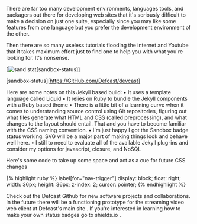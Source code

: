 There are far too many development environments, languages tools, and packagers out there for developing web sites that it's seriously difficult to make a decision on just one suite, especially since you may like some features from one language but you prefer the development environment of the other.

Then there are so many useless tutorials flooding the internet and Youtube that it takes maximum effort just to find one to help you with what you're looking for. It's nonsense.

[![sand stat](http://img.shields.io/sandbox-active-brightgreen.svg)[sandbox-status]]

[sandbox-status][https://GitHub.com/Defcast/devcast]

Here are some notes on this Jekyll based build: • It uses a template language called Liquid • It relies on Ruby to bundle the Jekyll components with a Ruby based theme • There is a little bit of a learning curve when it comes to understanding source control using Git repositories, figuring out what files generate what HTML and CSS (called preprocessing), and what changes to the layout should entail. That and you have to become familiar with the CSS naming convention. • I'm just happy I got the Sandbox badge status working. SVG will be a major part of making things look and behave well here. • I still to need to evaluate all of the available Jekyll plug-ins and consider my options for javascript, closure, and NoSQL

Here's some code to take up some space and act as a cue for future CSS changes

{% highlight ruby %} label[for="nav-trigger"] display: block; float: right; width: 36px; height: 36px; z-index: 2; cursor: pointer; {% endhighlight %}

Check out the Defcast Github for new software projects and collaborations. In the future there will be a functioning prototype for the streaming video web client at Defcast's main site . If you're interested in learning how to make your own status badges go to shields.io .
